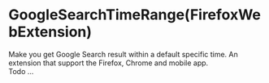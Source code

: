 # GoogleSearchTimeRange(FirefoxWebExtension)
Make you get Google Search result within a default specific time. An extension that support the Firefox, Chrome and mobile app.  
Todo ...